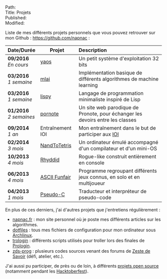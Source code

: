 Path:  
Title: Projets  
Published:  
Modified:  

Liste de mes différents projets personnels que vous pouvez retrouver sur mon Github : <https://github.com/napnac> :

| Date/Durée | Projet | Description |
| :--------- | ------ | :---------- |
| **09/2016** <br> *En cours* | [yaos](https://github.com/napnac/yaos) | Un petit système d'exploitation 32 bits |
| **03/2016** <br> *1 semaine* | [mlai](https://github.com/napnac/mlai) | Implémentation basique de différents algorithmes de machine learning |
| **03/2016** <br> *1 semaine* | [lispy](https://github.com/napnac/lispy) | Langage de programmation minimaliste inspiré de Lisp |
| **01/2016** <br> *2 semaines* | [pornote](https://github.com/napnac/pornote) | Un site web parodique de Pronote, pour échanger les devoirs entre les classes |
| **09/2014** <br> *1 an* | Entraînement IOI | Mon entraînement dans le but de participer aux [IOI](http://ioinformatics.org/index.shtml) |
| **02/2014** <br> *3 mois* | [NandToTetris](https://github.com/napnac/NandToTetris) | Un ordinateur émulé accompagné d'un compilateur et d'un mini-OS |
| **10/2013** <br> *4 mois* | [Rhyddid](https://github.com/napnac/Rhyddid) | Rogue-like construit entièrement en console |
| **06/2013** <br> *4 mois* | [ASCII Funfair](https://github.com/napnac/ASCII-Funfair) | Programme regroupant différents jeux connus, en solo et en multijoueur |
| **04/2013** <br> *1 mois* | [Pseudo-C](https://github.com/napnac/Pseudo-C) | Traducteur et interpréteur de pseudo-code |

En plus de ces derniers, j'ai d'autres projets que j'entretiens régulièrement :

- [napnac.fr](https://github.com/napnac/napnac.fr) : mon site personnel où je poste mes différents articles sur les algorithmes.
- [dotfiles](https://github.com/napnac/Dotfiles) : tous mes fichiers de configuration pour mon ordinateur sous [Archlinux](http://archlinux.org/).
- [trologin](https://github.com/napnac/trologin) : différents scripts utilisés pour troller lors des finales de [Prologin](https://prologin.org/).
- [zds-prog](https://github.com/napnac/zds-prog) : plusieurs codes sources venant des forums de [Zeste de Savoir](https://zestedesavoir.com/) (défi, atelier, etc.).

J'ai aussi pu participer, de près ou de loin, à différents [projets open source](https://github.com/napnac?tab=repositories&type=fork) (notamment pendant les [Hacktoberfest](https://hacktoberfest.digitalocean.com/)).
